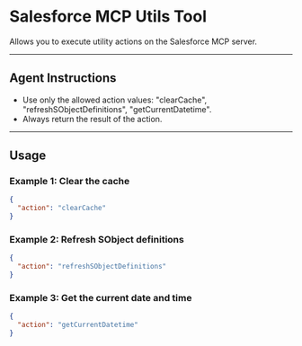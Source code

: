 # Salesforce MCP Utils Tool

Allows you to execute utility actions on the Salesforce MCP server.

---
## Agent Instructions
- Use only the allowed action values: "clearCache", "refreshSObjectDefinitions", "getCurrentDatetime".
- Always return the result of the action.

---
## Usage

### Example 1: Clear the cache
```json
{
  "action": "clearCache"
}
```

### Example 2: Refresh SObject definitions
```json
{
  "action": "refreshSObjectDefinitions"
}
```

### Example 3: Get the current date and time
```json
{
  "action": "getCurrentDatetime"
}
```